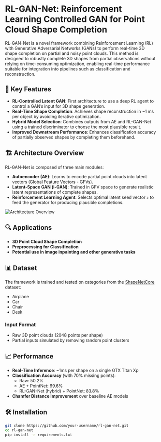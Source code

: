 # RL-GAN-Net: Reinforcement Learning Controlled GAN for Point Cloud Shape Completion

RL-GAN-Net is a novel framework combining Reinforcement Learning (RL) with Generative Adversarial Networks (GANs) to perform real-time 3D shape completion on partial and noisy point clouds. This method is designed to robustly complete 3D shapes from partial observations without relying on time-consuming optimization, enabling real-time performance suitable for integration into pipelines such as classification and reconstruction.

## 🧠 Key Features

- **RL-Controlled Latent GAN**: First architecture to use a deep RL agent to control a GAN’s input for 3D shape generation.
- **Real-Time Shape Completion**: Achieves shape reconstruction in ~1 ms per object by avoiding iterative optimization.
- **Hybrid Model Selection**: Combines outputs from AE and RL-GAN-Net using a trained discriminator to choose the most plausible result.
- **Improved Downstream Performance**: Enhances classification accuracy of partially observed shapes by completing them beforehand.

## 🏗️ Architecture Overview

RL-GAN-Net is composed of three main modules:
- **Autoencoder (AE)**: Learns to encode partial point clouds into latent vectors (Global Feature Vectors - GFVs).
- **Latent-Space GAN (l-GAN)**: Trained in GFV space to generate realistic latent representations of complete shapes.
- **Reinforcement Learning Agent**: Selects optimal latent seed vector `z` to feed the generator for producing plausible completions.

![Architecture Overview](docs/architecture_diagram.png)

## 🔍 Applications

- **3D Point Cloud Shape Completion**
- **Preprocessing for Classification**
- **Potential use in image inpainting and other generative tasks**

## 📊 Dataset

The framework is trained and tested on categories from the [ShapeNetCore](https://shapenet.org/) dataset:
- Airplane
- Car
- Chair
- Desk

### Input Format

- Raw 3D point clouds (2048 points per shape)
- Partial inputs simulated by removing random point clusters

## 📈 Performance

- **Real-Time Inference**: ~1ms per shape on a single GTX Titan Xp
- **Classification Accuracy** (with 70% missing points): 
  - Raw: 50.2%
  - AE + PointNet: 69.6%
  - RL-GAN-Net (hybrid) + PointNet: 83.8%
- **Chamfer Distance Improvement** over baseline AE models

## 🛠️ Installation

```bash
git clone https://github.com/your-username/rl-gan-net.git
cd rl-gan-net
pip install -r requirements.txt
